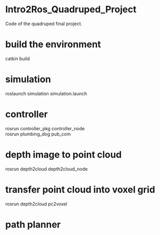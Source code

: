# Intro2Ros_Quadruped_Project
Code of the quadruped final project.

# build the environment
catkin build

# simulation
roslaunch simulation simulation.launch 

# controller
rosrun controller_pkg controller_node  
rosrun plumbing_dog pub_com

# depth image to point cloud
rosrun depth2cloud depth2cloud_node

# transfer point cloud into voxel grid
rosrun depth2cloud pc2voxel

# path planner
